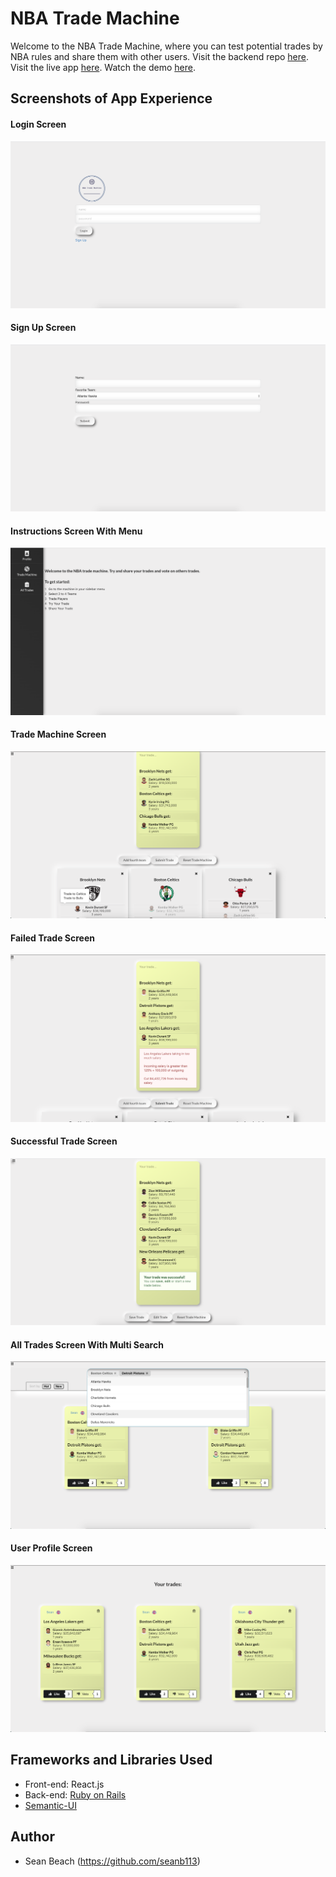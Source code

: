 # NBA Trade Machine
Welcome to the NBA Trade Machine, where you can test potential trades by NBA rules and share them with other users. Visit the backend repo [here](https://github.com/seanb113/nbatrademachine_backend). Visit the live app [here](https://nbatrademachine-app.herokuapp.com/). Watch the demo [here](https://youtu.be/MCrJjIPcZrQ).

## Screenshots of App Experience

#### Login Screen
![Login Screen](./public/img/LLogin.png) 

#### Sign Up Screen
![Sign Up Screen](./public/img/Signu.png)

#### Instructions Screen With Menu
![Instructions Screen With Menu](./public/img/InstructionMenu.png) 

#### Trade Machine Screen
![Trade Machine Screen](./public/img/MMachine.png) 

#### Failed Trade Screen
![Failed Trade Screen](./public/img/Failure.png) 

#### Successful Trade Screen
![Successful Trade Screen](./public/img/Successful.png)

#### All Trades Screen With Multi Search
![All Trades Screen](./public/img/MSearch.png)

#### User Profile Screen
![User Profile Screen](./public/img/UProfile.png) 

## Frameworks and Libraries Used

- Front-end: React.js
- Back-end: [Ruby on Rails](https://github.com/rails/rails)
- [Semantic-UI](https://semantic-ui.com/)

## Author
- Sean Beach (https://github.com/seanb113)
